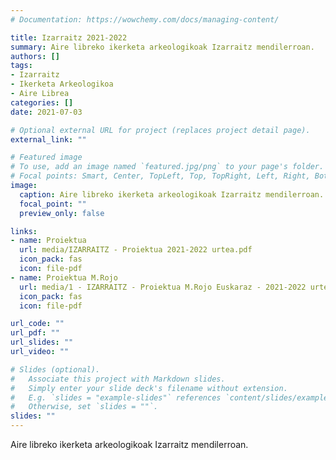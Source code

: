 ```yaml
---
# Documentation: https://wowchemy.com/docs/managing-content/

title: Izarraitz 2021-2022
summary: Aire libreko ikerketa arkeologikoak Izarraitz mendilerroan.
authors: []
tags: 
- Izarraitz
- Ikerketa Arkeologikoa
- Aire Librea
categories: []
date: 2021-07-03

# Optional external URL for project (replaces project detail page).
external_link: ""

# Featured image
# To use, add an image named `featured.jpg/png` to your page's folder.
# Focal points: Smart, Center, TopLeft, Top, TopRight, Left, Right, BottomLeft, Bottom, BottomRight.
image:
  caption: Aire libreko ikerketa arkeologikoak Izarraitz mendilerroan.
  focal_point: ""
  preview_only: false

links:
- name: Proiektua
  url: media/IZARRAITZ - Proiektua 2021-2022 urtea.pdf
  icon_pack: fas
  icon: file-pdf
- name: Proiektua M.Rojo
  url: media/1 - IZARRAITZ - Proiektua M.Rojo Euskaraz - 2021-2022 urtea.pdf
  icon_pack: fas
  icon: file-pdf

url_code: ""
url_pdf: ""
url_slides: ""
url_video: ""

# Slides (optional).
#   Associate this project with Markdown slides.
#   Simply enter your slide deck's filename without extension.
#   E.g. `slides = "example-slides"` references `content/slides/example-slides.md`.
#   Otherwise, set `slides = ""`.
slides: ""
---
```


Aire libreko ikerketa arkeologikoak Izarraitz mendilerroan.
